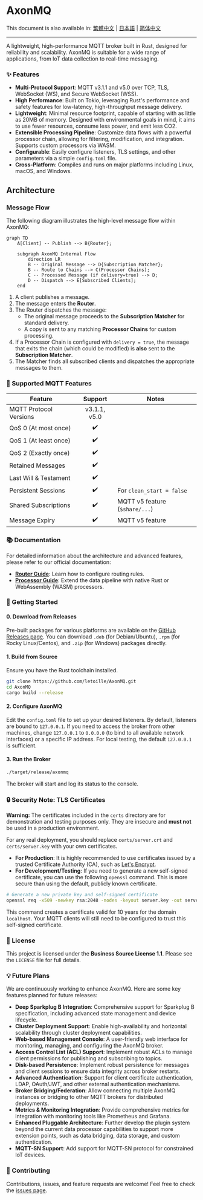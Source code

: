 # AxonMQ

This document is also available in: [繁體中文](README.zh-TW.md) | [日本語](README.ja.md) | [简体中文](README.zh-CN.md)

---

A lightweight, high-performance MQTT broker built in Rust, designed for reliability and scalability. AxonMQ is suitable for a wide range of applications, from IoT data collection to real-time messaging.

### ✨ Features

- **Multi-Protocol Support**: MQTT v3.1.1 and v5.0 over TCP, TLS, WebSocket (WS), and Secure WebSocket (WSS).
- **High Performance**: Built on Tokio, leveraging Rust's performance and safety features for low-latency, high-throughput message delivery.
- **Lightweight**: Minimal resource footprint, capable of starting with as little as 20MB of memory. Designed with environmental goals in mind, it aims to use fewer resources, consume less power, and emit less CO2.
- **Extensible Processing Pipeline**: Customize data flows with a powerful processor chain, allowing for filtering, modification, and integration. Supports custom processors via WASM.
- **Configurable**: Easily configure listeners, TLS settings, and other parameters via a simple `config.toml` file.
- **Cross-Platform**: Compiles and runs on major platforms including Linux, macOS, and Windows.

## Architecture

### Message Flow

The following diagram illustrates the high-level message flow within AxonMQ:

```mermaid
graph TD
    A[Client] -- Publish --> B{Router};

    subgraph AxonMQ Internal Flow
        direction LR
        B -- Original Message --> D{Subscription Matcher};
        B -- Route to Chains --> C(Processor Chains);
        C -- Processed Message (if delivery=true) --> D;
        D -- Dispatch --> E[Subscribed Clients];
    end
```

1.  A client publishes a message.
2.  The message enters the **Router**.
3.  The Router dispatches the message:
    -   The original message proceeds to the **Subscription Matcher** for standard delivery.
    -   A copy is sent to any matching **Processor Chains** for custom processing.
4.  If a Processor Chain is configured with `delivery = true`, the message that exits the chain (which could be modified) is **also** sent to the **Subscription Matcher**.
5.  The Matcher finds all subscribed clients and dispatches the appropriate messages to them.

### 💎 Supported MQTT Features

| Feature                  | Support | Notes                               |
| ------------------------ | :-----: | ----------------------------------- |
| MQTT Protocol Versions   | v3.1.1, v5.0 |                                     |
| QoS 0 (At most once)     |    ✔️    |                                     |
| QoS 1 (At least once)    |    ✔️    |                                     |
| QoS 2 (Exactly once)     |    ✔️    |                                     |
| Retained Messages        |    ✔️    |                                     |
| Last Will & Testament    |    ✔️    |                                     |
| Persistent Sessions      |    ✔️    | For `clean_start = false`           |
| Shared Subscriptions     |    ✔️    | MQTT v5 feature (`$share/...`)      |
| Message Expiry           |    ✔️    | MQTT v5 feature                     |

### 📚 Documentation

For detailed information about the architecture and advanced features, please refer to our official documentation:

- **[Router Guide](./docs/router.md)**: Learn how to configure routing rules.
- **[Processor Guide](./docs/processor.md)**: Extend the data pipeline with native Rust or WebAssembly (WASM) processors.

### 🚀 Getting Started

#### 0. Download from Releases

Pre-built packages for various platforms are available on the [GitHub Releases page](https://github.com/letoille/AxonMQ/releases). You can download `.deb` (for Debian/Ubuntu), `.rpm` (for Rocky Linux/Centos), and `.zip` (for Windows) packages directly.

#### 1. Build from Source

Ensure you have the Rust toolchain installed.

```bash
git clone https://github.com/letoille/AxonMQ.git
cd AxonMQ
cargo build --release
```

#### 2. Configure AxonMQ

Edit the `config.toml` file to set up your desired listeners. By default, listeners are bound to `127.0.0.1`. If you need to access the broker from other machines, change `127.0.0.1` to `0.0.0.0` (to bind to all available network interfaces) or a specific IP address. For local testing, the default `127.0.0.1` is sufficient.

#### 3. Run the Broker

```bash
./target/release/axonmq
```

The broker will start and log its status to the console.

### 🔒 Security Note: TLS Certificates

**Warning:** The certificates included in the `certs` directory are for demonstration and testing purposes only. They are insecure and **must not** be used in a production environment.

For any real deployment, you should replace `certs/server.crt` and `certs/server.key` with your own certificates.

- **For Production**: It is highly recommended to use certificates issued by a trusted Certificate Authority (CA), such as [Let's Encrypt](https://letsencrypt.org/).
- **For Development/Testing**: If you need to generate a new self-signed certificate, you can use the following `openssl` command. This is more secure than using the default, publicly known certificate.

```bash
# Generate a new private key and self-signed certificate
openssl req -x509 -newkey rsa:2048 -nodes -keyout server.key -out server.crt -days 3650 -subj "/CN=localhost"
```
This command creates a certificate valid for 10 years for the domain `localhost`. Your MQTT clients will still need to be configured to trust this self-signed certificate.

### 📜 License

This project is licensed under the **Business Source License 1.1**. Please see the `LICENSE` file for full details.

### 💡 Future Plans

We are continuously working to enhance AxonMQ. Here are some key features planned for future releases:

- **Deep Sparkplug B Integration**: Comprehensive support for Sparkplug B specification, including advanced state management and device lifecycle.
- **Cluster Deployment Support**: Enable high-availability and horizontal scalability through cluster deployment capabilities.
- **Web-based Management Console**: A user-friendly web interface for monitoring, managing, and configuring the AxonMQ broker.
- **Access Control List (ACL) Support**: Implement robust ACLs to manage client permissions for publishing and subscribing to topics.
- **Disk-based Persistence**: Implement robust persistence for messages and client sessions to ensure data integrity across broker restarts.
- **Advanced Authentication**: Support for client certificate authentication, LDAP, OAuth/JWT, and other external authentication mechanisms.
- **Broker Bridging/Federation**: Allow connecting multiple AxonMQ instances or bridging to other MQTT brokers for distributed deployments.
- **Metrics & Monitoring Integration**: Provide comprehensive metrics for integration with monitoring tools like Prometheus and Grafana.
- **Enhanced Pluggable Architecture**: Further develop the plugin system beyond the current data processor capabilities to support more extension points, such as data bridging, data storage, and custom authentication.
- **MQTT-SN Support**: Add support for MQTT-SN protocol for constrained IoT devices.

### 🤝 Contributing

Contributions, issues, and feature requests are welcome! Feel free to check the [issues page](https://github.com/letoille/AxonMQ/issues).
